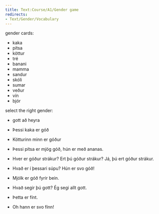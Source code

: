 ```yaml
---
title: Text:Course/A1/Gender game
redirects:
- Text/Gender/Vocabulary
---
```


gender cards:
* kaka
* pítsa
* köttur
* tré
* banani
* mamma
* sandur
* skóli
* sumar
* veður
* vín
* bjór

select the right gender:

* gott að heyra
* Þessi kaka er góð
* Kötturinn minn er góður
* Þessi pítsa er mjög góð, hún er með ananas.
* Hver er góður strákur? Ert þú góður strákur? Já, þú ert góður strákur.
* Hvað er í þessari súpu? Hún er svo góð!
* Mjólk er góð fyrir bein.
* Hvað segir þú gott? Ég segi allt gott.

* Þetta er fínt.
* Oh hann er svo fínn!